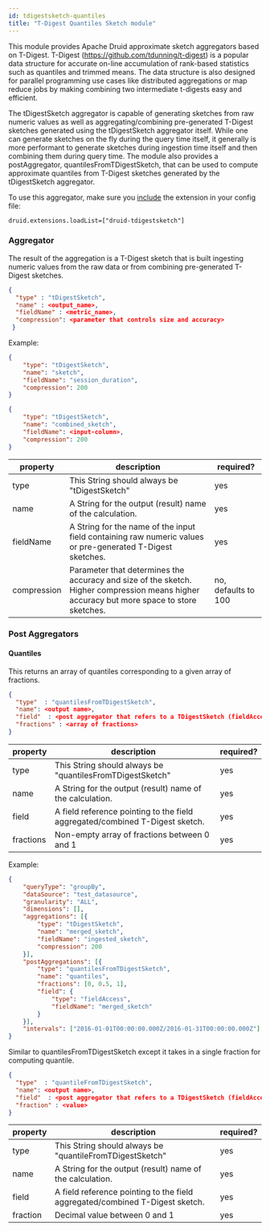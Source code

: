 ```yaml
---
id: tdigestsketch-quantiles
title: "T-Digest Quantiles Sketch module"
---
```


<!--
  ~ Licensed to the Apache Software Foundation (ASF) under one
  ~ or more contributor license agreements.  See the NOTICE file
  ~ distributed with this work for additional information
  ~ regarding copyright ownership.  The ASF licenses this file
  ~ to you under the Apache License, Version 2.0 (the
  ~ "License"); you may not use this file except in compliance
  ~ with the License.  You may obtain a copy of the License at
  ~
  ~   http://www.apache.org/licenses/LICENSE-2.0
  ~
  ~ Unless required by applicable law or agreed to in writing,
  ~ software distributed under the License is distributed on an
  ~ "AS IS" BASIS, WITHOUT WARRANTIES OR CONDITIONS OF ANY
  ~ KIND, either express or implied.  See the License for the
  ~ specific language governing permissions and limitations
  ~ under the License.
  -->


This module provides Apache Druid approximate sketch aggregators based on T-Digest.
T-Digest (https://github.com/tdunning/t-digest) is a popular data structure for accurate on-line accumulation of
rank-based statistics such as quantiles and trimmed means.
The data structure is also designed for parallel programming use cases like distributed aggregations or map reduce jobs by making combining two intermediate t-digests easy and efficient.

The tDigestSketch aggregator is capable of generating sketches from raw numeric values as well as 
aggregating/combining pre-generated T-Digest sketches generated using the tDigestSketch aggregator itself.
While one can generate sketches on the fly during the query time itself, it generally is more performant
to generate sketches during ingestion time itself and then combining them during query time.
The module also provides a postAggregator, quantilesFromTDigestSketch, that can be used to compute approximate 
quantiles from T-Digest sketches generated by the tDigestSketch aggregator.

To use this aggregator, make sure you [include](./../extensions.md#loading-extensions) the extension in your config file:

```
druid.extensions.loadList=["druid-tdigestsketch"]
```

### Aggregator

The result of the aggregation is a T-Digest sketch that is built ingesting numeric values from the raw data or from
combining pre-generated T-Digest sketches.

```json
{
  "type" : "tDigestSketch",
  "name" : <output_name>,
  "fieldName" : <metric_name>,
  "compression": <parameter that controls size and accuracy>
 }
```

Example:

```json
{
	"type": "tDigestSketch",
	"name": "sketch",
	"fieldName": "session_duration",
	"compression": 200
}
```

```json
{
	"type": "tDigestSketch",
	"name": "combined_sketch",
	"fieldName": <input-column>,
	"compression": 200
}
```

|property|description|required?|
|--------|-----------|---------|
|type|This String should always be "tDigestSketch"|yes|
|name|A String for the output (result) name of the calculation.|yes|
|fieldName|A String for the name of the input field containing raw numeric values or pre-generated T-Digest sketches.|yes|
|compression|Parameter that determines the accuracy and size of the sketch. Higher compression means higher accuracy but more space to store sketches.|no, defaults to 100|


### Post Aggregators

#### Quantiles

This returns an array of quantiles corresponding to a given array of fractions.

```json
{
  "type"  : "quantilesFromTDigestSketch",
  "name": <output name>,
  "field"  : <post aggregator that refers to a TDigestSketch (fieldAccess or another post aggregator)>,
  "fractions" : <array of fractions>
}
```

|property|description|required?|
|--------|-----------|---------|
|type|This String should always be "quantilesFromTDigestSketch"|yes|
|name|A String for the output (result) name of the calculation.|yes|
|field|A field reference pointing to the field aggregated/combined T-Digest sketch.|yes|
|fractions|Non-empty array of fractions between 0 and 1|yes|

Example:

```json
{
	"queryType": "groupBy",
	"dataSource": "test_datasource",
	"granularity": "ALL",
	"dimensions": [],
	"aggregations": [{
		"type": "tDigestSketch",
		"name": "merged_sketch",
		"fieldName": "ingested_sketch",
		"compression": 200
	}],
	"postAggregations": [{
		"type": "quantilesFromTDigestSketch",
		"name": "quantiles",
		"fractions": [0, 0.5, 1],
		"field": {
			"type": "fieldAccess",
			"fieldName": "merged_sketch"
		}
	}],
	"intervals": ["2016-01-01T00:00:00.000Z/2016-01-31T00:00:00.000Z"]
}
```

Similar to quantilesFromTDigestSketch except it takes in a single fraction for computing quantile.

```json
{
  "type"  : "quantileFromTDigestSketch",
  "name": <output name>,
  "field"  : <post aggregator that refers to a TDigestSketch (fieldAccess or another post aggregator)>,
  "fraction" : <value>
}
```

|property|description|required?|
|--------|-----------|---------|
|type|This String should always be "quantileFromTDigestSketch"|yes|
|name|A String for the output (result) name of the calculation.|yes|
|field|A field reference pointing to the field aggregated/combined T-Digest sketch.|yes|
|fraction|Decimal value between 0 and 1|yes|
